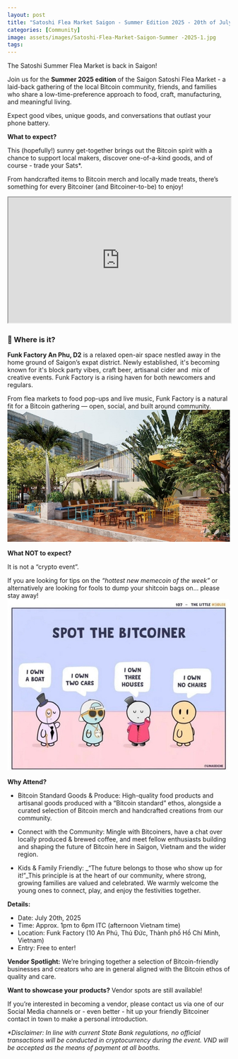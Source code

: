 ```yaml
---
layout: post
title: "Satoshi Flea Market Saigon - Summer Edition 2025 - 20th of July"
categories: [Community]
image: assets/images/Satoshi-Flea-Market-Saigon-Summer -2025-1.jpg
tags:
---
```

The Satoshi Summer Flea Market is back in Saigon!

Join us for the **Summer 2025 edition** of the Saigon Satoshi Flea Market - a laid-back gathering of the local Bitcoin community, friends, and families who share a low-time-preference approach to food, craft, manufacturing, and meaningful living.

Expect good vibes, unique goods, and conversations that outlast your phone battery.

**What to expect?**

This (hopefully!) sunny get-together brings out the Bitcoin spirit with a chance to support local makers, discover one-of-a-kind goods, and of course - trade your Sats\*.

From handcrafted items to Bitcoin merch and locally made treats, there’s something for every Bitcoiner (and Bitcoiner-to-be) to enjoy!

<iframe id="odysee-iframe" style="width:100%; aspect-ratio:16 / 9;" src="https://odysee.com/%24/embed/%40BitcoinSaigon%3Aa%2Fsatoshi-flea-market-summer-2024%3A4?r=AmWZ947PP5egdDTkePedPMmMXmtUj9z8" allowfullscreen></iframe>

### **📍 Where is it?**

**Funk Factory An Phu, D2** is a relaxed open-air space nestled away in the home ground of Saigon’s expat district. Newly established, it's becoming known for it's block party vibes, craft beer, artisanal cider and  mix of creative events. Funk Factory is a rising haven for both newcomers and regulars.

From flea markets to food pop-ups and live music, Funk Factory is a natural fit for a Bitcoin gathering — open, social, and built around community.
![alt text](<../assets/images/Satoshi-Flea-Market-Saigon-Summer -2025-2.jpg>)

**What NOT to expect?**

It is not a “crypto event”.

If you are looking for tips on the _“hottest new memecoin of the week”_ or alternatively are looking for fools to dump your shitcoin bags on… please stay away!
![alt text](<../assets/images/Satoshi-Flea-Market-Saigon-Summer -2025-3.jpg>)

**Why Attend?**

*   Bitcoin Standard Goods & Produce: High-quality food products and artisanal goods produced with a “Bitcoin standard” ethos, alongside a curated selection of Bitcoin merch and handcrafted creations from our community.
    
*   Connect with the Community: Mingle with Bitcoiners, have a chat over locally produced & brewed coffee, and meet fellow enthusiasts building and shaping the future of Bitcoin here in Saigon, Vietnam and the wider region.
    
*   Kids & Family Friendly: _“The future belongs to those who show up for it!”_This principle is at the heart of our community, where strong, growing families are valued and celebrated. We warmly welcome the young ones to connect, play, and enjoy the festivities together.
    

**Details:**
*   Date: July 20th, 2025
*   Time: Approx. 1pm to 6pm ITC (afternoon Vietnam time)
*   Location: Funk Factory (10 An Phú, Thủ Đức, Thành phố Hồ Chí Minh, Vietnam)
*   Entry: Free to enter!

**Vendor Spotlight:** We’re bringing together a selection of Bitcoin-friendly businesses and creators who are in general aligned with the Bitcoin ethos of quality and care.

**Want to showcase your products?** Vendor spots are still available!

If you’re interested in becoming a vendor, please contact us via one of our Social Media channels or - even better - hit up your friendly Bitcoiner contact in town to make a personal introduction.

_\*Disclaimer: In line with current State Bank regulations, no official transactions will be conducted in cryptocurrency during the event. VND will be accepted as the means of payment at all booths._